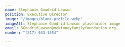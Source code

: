 ```yaml
---
name: Stephanie Goodrid Lawson
position: Executive Director
image: "/images/blank-profile.webp"
imageAlt: Stephanie Goodrid Lawson placeholder image
email: SGoodridLawson@mckinneyfamilyfoundation.org
number: "(317) 643-1384"

---
```

